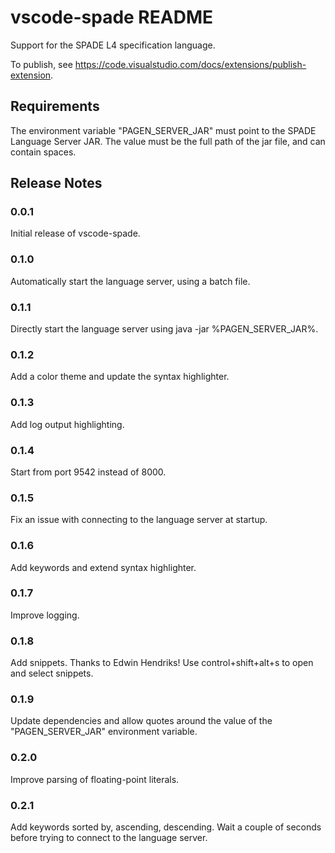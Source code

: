 # vscode-spade README

Support for the SPADE L4 specification language.

To publish, see https://code.visualstudio.com/docs/extensions/publish-extension.

## Requirements

The environment variable "PAGEN\_SERVER\_JAR" must point to the SPADE Language Server JAR. The value must be the full path of the jar file, and can contain spaces.

## Release Notes

### 0.0.1

Initial release of vscode-spade.

### 0.1.0

Automatically start the language server, using a batch file.

### 0.1.1

Directly start the language server using java -jar %PAGEN\_SERVER\_JAR%.

### 0.1.2

Add a color theme and update the syntax highlighter.

### 0.1.3

Add log output highlighting. 

### 0.1.4

Start from port 9542 instead of 8000.

### 0.1.5

Fix an issue with connecting to the language server at startup.

### 0.1.6

Add keywords and extend syntax highlighter.

### 0.1.7

Improve logging.

### 0.1.8

Add snippets. Thanks to Edwin Hendriks! Use control+shift+alt+s to open and select snippets. 

### 0.1.9

Update dependencies and allow quotes around the value of the "PAGEN\_SERVER\_JAR" environment variable.

### 0.2.0

Improve parsing of floating-point literals.

### 0.2.1

Add keywords sorted by, ascending, descending.
Wait a couple of seconds before trying to connect to the language server.
